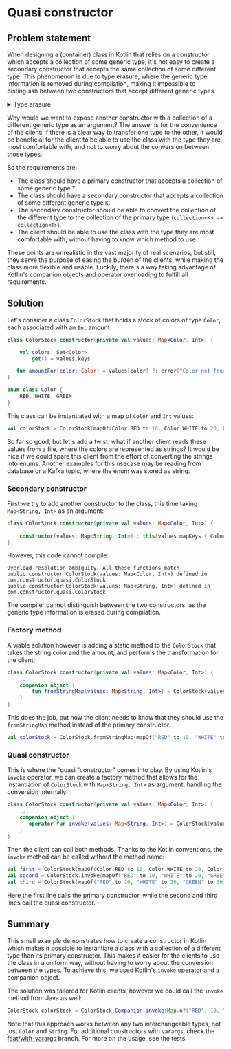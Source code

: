 # Quasi constructor

## Problem statement
When designing a (container) class in Kotlin that relies on a constructor which accepts a collection of some generic type, it's not easy 
to create a secondary constructor that accepts the same collection of some different type.
This phenomenon is due to type erasure, where the generic type information is removed during compilation,
making it impossible to distinguish between two constructors that accept different generic types.
<details>
  <summary>Type erasure</summary>

Type erasure is a fundamental concept in programming languages with generic types, such as Java and Kotlin. 
It refers to the process by which generic type information is removed or "erased" during compilation and not available at runtime.
For more info see [Java Type erasure](https://www.baeldung.com/java-type-erasure).
</details>

Why would we want to expose another constructor with a collection of a different generic type as an argument?
The answer is for the convenience of the client: If there is a clear way to transfer one type to the other, it would be
beneficial for the client to be able to use the class with the type they are most comfortable with, and not to worry about the conversion between those types. 

So the requirements are:
- The class should have a primary constructor that accepts a collection of some generic type `T`.
- The class should have a secondary constructor that accepts a collection of some different generic type `K`.
- The secondary constructor should be able to convert the collection of the different type to the collection of the primary type (`collection<K> -> collection<T>`).
- The client should be able to use the class with the type they are most comfortable with, without having to know which method to use.

These points are unrealistic in the vast majority of real scenarios, but still, they serve the purpose of easing the burden of the clients,
while making the class more flexible and usable. Luckily, there's a way taking advantage of Kotlin's companion objects and operator overloading to fulfill all requirements.

## Solution
Let's consider a class `ColorStock` that holds a stock of colors of type `Color`, each associated with an `Int` amount.
```kotlin
class ColorStock constructor(private val values: Map<Color, Int>) {

    val colors: Set<Color>
        get() = values.keys

   fun amountFor(color: Color) = values[color] ?: error("Color not found")
}

enum class Color {
    RED, WHITE, GREEN
}
```

This class can be instantiated with a map of `Color` and `Int` values:
```kotlin
val colorStock = ColorStock(mapOf(Color.RED to 10, Color.WHITE to 20, Color.GREEN to 30))
```

So far so good, but let's add a twist: what if another client reads these values from a file, where the colors are represented as strings?
It would be nice if we could spare this client from the effort of converting the strings into enums.
Another examples for this usecase may be reading from database or a Kafka topic, where the enum was stored as string.

### Secondary constructor
First we try to add another constructor to the class, this time taking `Map<String, Int>` as an argument:
```kotlin
class ColorStock constructor(private val values: Map<Color, Int>) {
    ...
    constructor(values: Map<String, Int>) : this(values.mapKeys { Color.valueOf(it.key) })
}
```
However, this code cannot compile:
```
Overload resolution ambiguity. All these functions match.
public constructor ColorStock(values: Map<Color, Int>) defined in com.constructor.quasi.ColorStock
public constructor ColorStock(values: Map<String, Int>) defined in com.constructor.quasi.ColorStock
```
The compiler cannot distinguish between the two constructors, as the generic type information is erased during compilation.

### Factory method
A viable solution however is adding a static method to the `ColorStock` that takes the string color and the amount, and performs the transformation for the client:
```kotlin
class ColorStock constructor(private val values: Map<Color, Int>) {
    ...
    companion object {
        fun fromStringMap(values: Map<String, Int>) = ColorStock(values.mapKeys { valueOf(it.key) })
    }
}
```

This does the job, but now the client needs to know that they should use the `fromStringMap` method instead of the primary constructor.
```kotlin
val colorStock = ColorStock.fromStringMap(mapOf("RED" to 10, "WHITE" to 20, "GREEN" to 30))
```

### Quasi constructor
This is where the "quasi "constructor" comes into play. By using Kotlin's `invoke` operator, we can create a factory method 
that allows for the instantiation of `ColorStock` with `Map<String, Int>` as argument, handling the conversion internally.
```kotlin
class ColorStock constructor(private val values: Map<Color, Int>) {
    ...
    companion object {
       operator fun invoke(values: Map<String, Int>) = ColorStock(values.mapKeys { Color.valueOf(it.key) })
    }
}
```

Then the client can call both methods.
Thanks to the Kotlin conventions, the `invoke` method can be called without the method name:
```kotlin
val first = ColorStock(mapOf(Color.RED to 10, Color.WHITE to 20, Color.GREEN to 30))
val second = ColorStock.invoke(mapOf("RED" to 10, "WHITE" to 20, "GREEN" to 30))
val third = ColorStock(mapOf("RED" to 10, "WHITE" to 20, "GREEN" to 30))
```
Here the first line calls the primary constructor, while the second and third lines call the quasi constructor.

## Summary
This small example demonstrates how to create a constructor in Kotlin which makes it possible to 
instantiate a class with a collection of a different type than its primary constructor. 
This makes it easier for the clients to use the class in a uniform way, without having to worry about the conversion between the types.
To achieve this, we used Kotlin's `invoke` operator and a companion object.

The solution was tailored for Kotlin clients, however we could call the `invoke` method from Java as well:
```java
ColorStock colorStock = ColorStock.Companion.invoke(Map.of("RED", 10, "WHITE", 20, "GREEN", 30));
```

Note that this approach works between any two interchangeable types, not just `Color` and `String`.
For additional constructors with `varargs`, check the [feat/with-varargs]() branch.
For more on the usage, see the tests.
